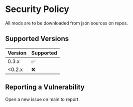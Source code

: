# Security Policy

All mods are to be downloaded from json sources on repos.

## Supported Versions

| Version | Supported          |
| ------- | ------------------ |
|  0.3.x  | :white_check_mark: |
| <0.2.x  | :x:                |

## Reporting a Vulnerability

Open a new issue on main to report.
